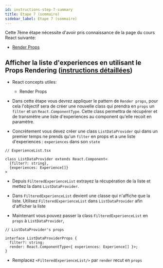 ```yaml
---
id: instructions-step-7-summary
title: Etape 7 (sommaire)
sidebar_label: Etape 7 (sommaire)
---
```


Cette 7ème étape nécessite d'avoir pris connaissance de la page du cours React suivante:

- [Render Props](../react/react-render-props)

## Afficher la liste d'experiences en utilisant le Props Rendering ([instructions détaillées](./step-7-detailed.md))

- React concepts utiles:

  - Render Props

- Dans cette étape vous devrez appliquer le pattern de `Render props`, pour cela l'objectif sera de créer une nouvelle class qui prendra en `props` un `filter` et un `React.ComponentType`. Cette class permettra de récupérer et de transmètre une liste d'experiences au component qu'elle recoit en paramètre.

- Concrètement vous devez créer une class `ListDataProvider` qui dans un premier temps ne prends qu'un `filter` en props et a une liste d'experiences : `experiences` dans son `state`

```tsx
// ExperienceList.tsx

class ListDataProvider extends React.Component<
  {filter?: string},
  {experiences: Experience[]}
>
```

- Depuis `FilteredExperienceList` extrayez la récupération de la liste et mettez la dans `ListDataProvider`.

- Dans `FilteredExperienceList` devient une classe qui n'affiche que la liste. Utilisez `FilteredExperienceList` dans `ListDataProvider` afin d'afficher la liste

* Maintenant vous pouvez passer la class `FilteredExperienceList` en `props` à `ListDataProvider`,

```tsx
// ListDataProvider's props

interface ListDataProviderProps {
  filter?: string;
  render: React.ComponentType<{ experiences: Experience[] }>;
}
```

- Remplacez `<FilteredExperienceList/>` par `render` recut en `props`
